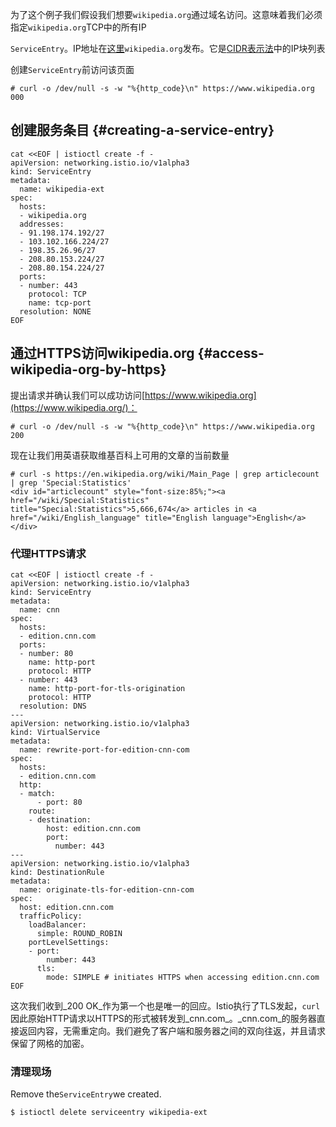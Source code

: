 为了这个例子我们假设我们想要`wikipedia.org`通过域名访问。这意味着我们必须指定`wikipedia.org`TCP中的所有IP

`ServiceEntry`。IP地址在[这里](https://www.mediawiki.org/wiki/Wikipedia_Zero/IP_Addresses)`wikipedia.org`发布。它是[CIDR表示法](https://tools.ietf.org/html/rfc2317)中的IP块列表

创建`ServiceEntry`前访问该页面

```
# curl -o /dev/null -s -w "%{http_code}\n" https://www.wikipedia.org
000
```

## 创建服务条目 {#creating-a-service-entry}

```
cat <<EOF | istioctl create -f -
apiVersion: networking.istio.io/v1alpha3
kind: ServiceEntry
metadata:
  name: wikipedia-ext
spec:
  hosts:
  - wikipedia.org
  addresses:
  - 91.198.174.192/27
  - 103.102.166.224/27
  - 198.35.26.96/27
  - 208.80.153.224/27
  - 208.80.154.224/27
  ports:
  - number: 443
    protocol: TCP
    name: tcp-port
  resolution: NONE
EOF
```

## 通过HTTPS访问wikipedia.org {#access-wikipedia-org-by-https}

提出请求并确认我们可以成功访问[https://www.wikipedia.org](https://www.wikipedia.org/)：

```
# curl -o /dev/null -s -w "%{http_code}\n" https://www.wikipedia.org
200
```

现在让我们用英语获取维基百科上可用的文章的当前数量

```
# curl -s https://en.wikipedia.org/wiki/Main_Page | grep articlecount | grep 'Special:Statistics'
<div id="articlecount" style="font-size:85%;"><a href="/wiki/Special:Statistics" title="Special:Statistics">5,666,674</a> articles in <a href="/wiki/English_language" title="English language">English</a></div>
```

### 代理HTTPS请求

```
cat <<EOF | istioctl create -f -
apiVersion: networking.istio.io/v1alpha3
kind: ServiceEntry
metadata:
  name: cnn
spec:
  hosts:
  - edition.cnn.com
  ports:
  - number: 80
    name: http-port
    protocol: HTTP
  - number: 443
    name: http-port-for-tls-origination
    protocol: HTTP
  resolution: DNS
---
apiVersion: networking.istio.io/v1alpha3
kind: VirtualService
metadata:
  name: rewrite-port-for-edition-cnn-com
spec:
  hosts:
  - edition.cnn.com
  http:
  - match:
      - port: 80
    route:
    - destination:
        host: edition.cnn.com
        port:
          number: 443
---
apiVersion: networking.istio.io/v1alpha3
kind: DestinationRule
metadata:
  name: originate-tls-for-edition-cnn-com
spec:
  host: edition.cnn.com
  trafficPolicy:
    loadBalancer:
      simple: ROUND_ROBIN
    portLevelSettings:
    - port:
        number: 443
      tls:
        mode: SIMPLE # initiates HTTPS when accessing edition.cnn.com
EOF
```

这次我们收到_200 OK_作为第一个也是唯一的回应。Istio执行了TLS发起，`curl`因此原始HTTP请求以HTTPS的形式被转发到_cnn.com_。_cnn.com_的服务器直接返回内容，无需重定向。我们避免了客户端和服务器之间的双向往返，并且请求保留了网格的加密。

### 清理现场

Remove the`ServiceEntry`we created.

```
$ istioctl delete serviceentry wikipedia-ext
```




